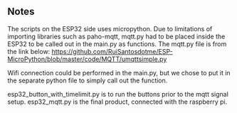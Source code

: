 ## Notes

The scripts on the ESP32 side uses micropython. Due to limitations of importing libraries such as paho-mqtt, mqtt.py had to be placed inside the ESP32 to be called out in the main.py as functions. 
The mqtt.py file is from the link below: 
https://github.com/RuiSantosdotme/ESP-MicroPython/blob/master/code/MQTT/umqttsimple.py

Wifi connection could be performed in the main.py, but we chose to put it in the separate python file to simply call out the function. 

esp32_button_with_timelimit.py is to run the buttons prior to the mqtt signal setup. esp32_mqtt.py is the final product, connected with the raspberry pi. 
